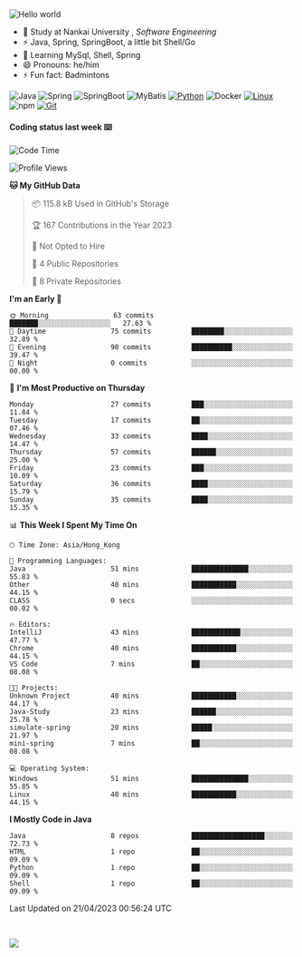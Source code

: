 

<img src="https://raw.githubusercontent.com/sagar-viradiya/sagar-viradiya/master/resources/banner.png" alt="Hello world">


<br/>


- 🍻  Study at Nankai University , _Software Engineering_
- ⚡  Java, Spring, SpringBoot, a little bit Shell/Go
- 🌱 Learning MySql, Shell, Spring
- 😄 Pronouns: he/him
- ⚡ Fun fact: Badmintons

![Java](https://img.shields.io/badge/-Java-007396?style=flat-square&logo=java&logoColor=ffffff)
![Spring](https://img.shields.io/badge/-Spring-green)
![SpringBoot](https://img.shields.io/badge/-SpringBoot-green)
![MyBatis](https://img.shields.io/badge/-MyBatis-yellowgreen)
[![Python](https://img.shields.io/badge/-Python-3776AB?style=flat-square&logo=python&logoColor=ffffff)](https://www.python.org/)
![Docker](https://img.shields.io/badge/Docker-2496ED?style=flat-square&logo=docker&logoColor=ffffff)
[![Linux](https://img.shields.io/badge/-Linux-333333?style=flat-square&logo=linux&logoColor=white)](https://www.linuxfoundation.org/)
![npm](https://img.shields.io/badge/-NPM-CB3837?style=flat-square&logo=npm&logoColor=white)
[![Git](https://img.shields.io/badge/-Git-f05032?style=flat-square&logo=git&logoColor=white)](https://git-scm.com/)

#### Coding status last week ⌨️

<!--START_SECTION:waka-->
![Code Time](http://img.shields.io/badge/Code%20Time-140%20hrs%2051%20mins-blue)

![Profile Views](http://img.shields.io/badge/Profile%20Views-10-blue)

**🐱 My GitHub Data** 

> 📦 115.8 kB Used in GitHub's Storage 
 > 
> 🏆 167 Contributions in the Year 2023
 > 
> 🚫 Not Opted to Hire
 > 
> 📜 4 Public Repositories 
 > 
> 🔑 8 Private Repositories 
 > 
**I'm an Early 🐤** 

```text
🌞 Morning                63 commits          ███████░░░░░░░░░░░░░░░░░░   27.63 % 
🌆 Daytime                75 commits          ████████░░░░░░░░░░░░░░░░░   32.89 % 
🌃 Evening                90 commits          ██████████░░░░░░░░░░░░░░░   39.47 % 
🌙 Night                  0 commits           ░░░░░░░░░░░░░░░░░░░░░░░░░   00.00 % 
```
📅 **I'm Most Productive on Thursday** 

```text
Monday                   27 commits          ███░░░░░░░░░░░░░░░░░░░░░░   11.84 % 
Tuesday                  17 commits          ██░░░░░░░░░░░░░░░░░░░░░░░   07.46 % 
Wednesday                33 commits          ████░░░░░░░░░░░░░░░░░░░░░   14.47 % 
Thursday                 57 commits          ██████░░░░░░░░░░░░░░░░░░░   25.00 % 
Friday                   23 commits          ███░░░░░░░░░░░░░░░░░░░░░░   10.09 % 
Saturday                 36 commits          ████░░░░░░░░░░░░░░░░░░░░░   15.79 % 
Sunday                   35 commits          ████░░░░░░░░░░░░░░░░░░░░░   15.35 % 
```


📊 **This Week I Spent My Time On** 

```text
🕑︎ Time Zone: Asia/Hong_Kong

💬 Programming Languages: 
Java                     51 mins             ██████████████░░░░░░░░░░░   55.83 % 
Other                    40 mins             ███████████░░░░░░░░░░░░░░   44.15 % 
CLASS                    0 secs              ░░░░░░░░░░░░░░░░░░░░░░░░░   00.02 % 

🔥 Editors: 
IntelliJ                 43 mins             ████████████░░░░░░░░░░░░░   47.77 % 
Chrome                   40 mins             ███████████░░░░░░░░░░░░░░   44.15 % 
VS Code                  7 mins              ██░░░░░░░░░░░░░░░░░░░░░░░   08.08 % 

🐱‍💻 Projects: 
Unknown Project          40 mins             ███████████░░░░░░░░░░░░░░   44.17 % 
Java-Study               23 mins             ██████░░░░░░░░░░░░░░░░░░░   25.78 % 
simulate-spring          20 mins             █████░░░░░░░░░░░░░░░░░░░░   21.97 % 
mini-spring              7 mins              ██░░░░░░░░░░░░░░░░░░░░░░░   08.08 % 

💻 Operating System: 
Windows                  51 mins             ██████████████░░░░░░░░░░░   55.85 % 
Linux                    40 mins             ███████████░░░░░░░░░░░░░░   44.15 % 
```

**I Mostly Code in Java** 

```text
Java                     8 repos             ██████████████████░░░░░░░   72.73 % 
HTML                     1 repo              ██░░░░░░░░░░░░░░░░░░░░░░░   09.09 % 
Python                   1 repo              ██░░░░░░░░░░░░░░░░░░░░░░░   09.09 % 
Shell                    1 repo              ██░░░░░░░░░░░░░░░░░░░░░░░   09.09 % 
```




 Last Updated on 21/04/2023 00:56:24 UTC
<!--END_SECTION:waka-->

<br/>

![](https://github-profile-trophy.vercel.app/?username=quincysky&column=7)







